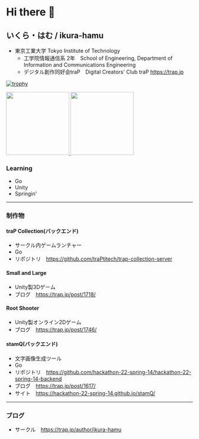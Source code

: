 # Hi there 👋

## いくら・はむ / ikura-hamu

- 東京工業大学 Tokyo Institute of Technology
  - 工学院情報通信系 2年　School of Engineering, Department of Information and Communications Engineering
  - デジタル創作同好会traP　Digital Creators' Club traP https://trap.jp

[![trophy](https://github-profile-trophy.vercel.app/?username=ikura-hamu&theme=tokyonight)](https://github.com/ryo-ma/github-profile-trophy)

<a href="https://github.com/anuraghazra/github-readme-stats">
<img height=170 src="https://github-readme-stats.vercel.app/api/top-langs/?username=ikura-hamu&layout=compact&theme=tokyonight">

<img height=170 src="https://github-readme-stats.vercel.app/api?username=ikura-hamu&show_icons=true&count_private=true&theme=tokyonight">
</a>

### Learning

- Go
- Unity
- Springin'

- - -

### 制作物

#### traP Collection(バックエンド)

- サークル内ゲームランチャー
- Go
- リポジトリ　https://github.com/traPtitech/trap-collection-server

#### Small and Large

- Unity製3Dゲーム
- ブログ　https://trap.jp/post/1718/

#### Root Shooter

- Unity製オンライン2Dゲーム
- ブログ　https://trap.jp/post/1746/

#### stamQ(バックエンド)

- 文字画像生成ツール
- Go
- リポジトリ　https://github.com/hackathon-22-spring-14/hackathon-22-spring-14-backend
- ブログ　https://trap.jp/post/1617/
- サイト　https://hackathon-22-spring-14.github.io/stamQ/

- - -

### ブログ

- サークル　https://trap.jp/author/ikura-hamu
